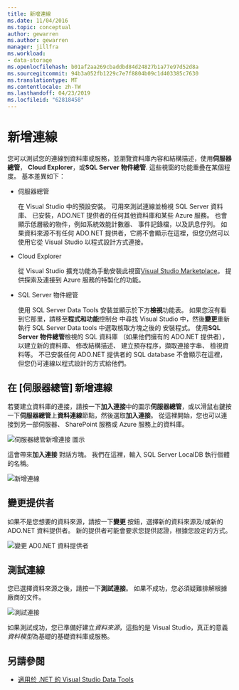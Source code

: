 ```yaml
---
title: 新增連線
ms.date: 11/04/2016
ms.topic: conceptual
author: gewarren
ms.author: gewarren
manager: jillfra
ms.workload:
- data-storage
ms.openlocfilehash: b01af2aa269cbaddbd84d24827b1a77e97d52d8a
ms.sourcegitcommit: 94b3a052fb1229c7e7f8804b09c1d403385c7630
ms.translationtype: MT
ms.contentlocale: zh-TW
ms.lasthandoff: 04/23/2019
ms.locfileid: "62818458"
---
```

# <a name="add-new-connections"></a>新增連線

您可以測試您的連線到資料庫或服務，並瀏覽資料庫內容和結構描述，使用**伺服器總管**， **Cloud Explorer**，或**SQL Server 物件總管**. 這些視窗的功能重疊在某個程度。 基本差異如下：

- 伺服器總管

   在 Visual Studio 中的預設安裝。 可用來測試連線並檢視 SQL Server 資料庫、 已安裝，ADO.NET 提供者的任何其他資料庫和某些 Azure 服務。 也會顯示低層級的物件，例如系統效能計數器、 事件記錄檔，以及訊息佇列。 如果資料來源不有任何 ADO.NET 提供者，它將不會顯示在這裡，但您仍然可以使用它從 Visual Studio 以程式設計方式連接。

- Cloud Explorer

   從 Visual Studio 擴充功能為手動安裝此視窗[Visual Studio Marketplace](https://marketplace.visualstudio.com/items?itemName=ms-azuretools.CloudExplorerForVS)。 提供探索及連接到 Azure 服務的特製化的功能。

- SQL Server 物件總管

   使用 SQL Server Data Tools 安裝並顯示於下方**檢視**功能表。 如果您沒有看到它那里，請移至**程式和功能**控制台 中尋找 Visual Studio 中，然後**變更**重新執行 SQL Server Data tools 中選取核取方塊之後的 安裝程式。 使用**SQL Server 物件總管**檢視的 SQL 資料庫 （如果他們擁有的 ADO.NET 提供者），以建立新的資料庫、 修改結構描述、 建立預存程序，擷取連接字串、 檢視資料等。 不已安裝任何 ADO.NET 提供者的 SQL database 不會顯示在這裡，但您仍可連線以程式設計的方式給他們。

## <a name="add-a-connection-in-server-explorer"></a>在 [伺服器總管] 新增連線

若要建立資料庫的連接，請按一下**加入連接**中的圖示**伺服器總管**，或以滑鼠右鍵按一下**伺服器總管**上**資料連線**節點，然後選取**加入連接**。 從這裡開始，您也可以連接到另一部伺服器、 SharePoint 服務或 Azure 服務上的資料庫。

![伺服器總管新增連接 圖示](../data-tools/media/raddata-server-explorer-new-connection-icon.png)

這會帶來**加入連接** 對話方塊。 我們在這裡，輸入 SQL Server LocalDB 執行個體的名稱。

![新增連線](../data-tools/media/raddata-add-new-connection-dialog.png)

## <a name="change-the-provider"></a>變更提供者

如果不是您想要的資料來源，請按一下**變更** 按鈕，選擇新的資料來源及/或新的 ADO.NET 資料提供者。 新的提供者可能會要求您提供認證，根據您設定的方式。

![變更 AD0.NET 資料提供者](../data-tools/media/raddata-change-ad0.net-data-provider.png)

## <a name="test-the-connection"></a>測試連線

您已選擇資料來源之後，請按一下**測試連接**。 如果不成功，您必須疑難排解根據廠商的文件。

![測試連接](../data-tools/media/raddata-test-connection.png)

如果測試成功，您已準備好建立*資料來源*，這指的是 Visual Studio，真正的意義*資料模型*為基礎的基礎資料庫或服務。

## <a name="see-also"></a>另請參閱

- [適用於 .NET 的 Visual Studio Data Tools](../data-tools/visual-studio-data-tools-for-dotnet.md)
